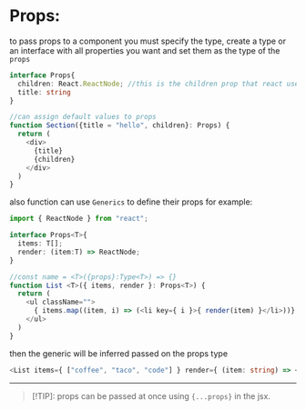 # Props:

to pass props to a component you must specify the type, create a type or an interface with all properties you want and set them as the type of the `props`

```typescript
interface Props{
  children: React.ReactNode; //this is the children prop that react uses
  title: string
}

//can assign default values to props
function Section({title = "hello", children}: Props) {
  return (
    <div>
      {title}
      {children}
    </div>
  )
}
```

also function can use `Generics` to define their props for example:

```typescript
import { ReactNode } from "react";

interface Props<T>{
  items: T[];
  render: (item:T) => ReactNode;
}

//const name = <T>({props}:Type<T>) => {}
function List <T>({ items, render }: Props<T>) {
  return (
    <ul className="">
      { items.map((item, i) => (<li key={ i }>{ render(item) }</li>))}
    </ul>
  )
}

```

then the generic will be inferred passed on the props type

```typescript
<List items={ ["coffee", "taco", "code"] } render={ (item: string) => <h1>{ item }</h1>}/>
```

---

> [!TIP]:
> props can be passed at once using `{...props}` in the jsx.
